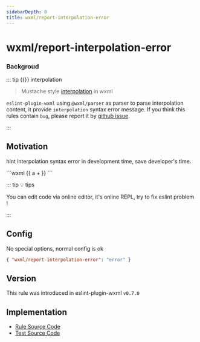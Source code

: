 ```yaml
---
sidebarDepth: 0
title: wxml/report-interpolation-error
---
```


# wxml/report-interpolation-error

### Backgroud

::: tip {{}} interpolation

> Mustache style [interpolation]([https://developers.weixin.qq.com/miniprogram/dev/reference/wxml/data.html]) in wxml

`eslint-plugin-wxml` using `@wxml/parser` as parser to parse interpolation content, it provide `interpolation` syntax error message. If you think this rules contain `bug`, please report it by [github issue](https://github.com/wxmlfile/eslint-plugin-wxml/issues).

:::

## Motivation

hint interpolation syntax error in development time, save developer's time.

<eslint-code-block :rules="{'wxml/report-interpolation-error': ['error']}" >
```wxml
<view>
  <view style="idx-{{isOdd ? 'single'}}" />
  {{ a + }}
</view>
```
</eslint-code-block>

::: tip 💡 tips

You can edit code via online editor, it's online REPL, try to fix eslint problem !

:::

## Config

No special options, normal config is ok

```json
{ "wxml/report-interpolation-error": "error" }
```

## Version

This rule was introduced in eslint-plugin-wxml `v0.7.0`

## Implementation

- [Rule Source Code](https://github.com/wxmlfile/eslint-plugin-wxml/tree/main/lib/rules/report-interpolation-error.js)
- [Test Source Code](https://github.com/wxmlfile/eslint-plugin-wxml/tree/main/tests/rules/report-interpolation-error.js)
